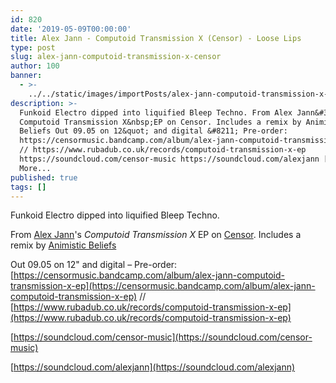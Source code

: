 ```yaml
---
id: 820
date: '2019-05-09T00:00:00'
title: Alex Jann - Computoid Transmission X (Censor) - Loose Lips
type: post
slug: alex-jann-computoid-transmission-x-censor
author: 100
banner:
  - >-
    ../../static/images/importPosts/alex-jann-computoid-transmission-x-censor/image820.jpeg
description: >-
  Funkoid Electro dipped into liquified Bleep Techno. From Alex Jann&#39;s
  Computoid Transmission X&nbsp;EP on Censor. Includes a remix by Animistic
  Beliefs Out 09.05 on 12&quot; and digital &#8211; Pre-order:
  https://censormusic.bandcamp.com/album/alex-jann-computoid-transmission-x-ep
  // https://www.rubadub.co.uk/records/computoid-transmission-x-ep
  https://soundcloud.com/censor-music https://soundcloud.com/alexjann [...]Read
  More...
published: true
tags: []
---
```

Funkoid Electro dipped into liquified Bleep Techno.

From [Alex Jann](https://www.residentadvisor.net/dj/alexjann)'s _Computoid Transmission X_ EP on [Censor](https://www.residentadvisor.net/record-label.aspx?id=16633). Includes a remix by [Animistic Beliefs](https://www.residentadvisor.net/dj/animisticbeliefs)

Out 09.05 on 12" and digital – Pre-order: [](https://censormusic.bandcamp.com/album/alex-jann-computoid-transmission-x-ep)[https://censormusic.bandcamp.com/album/alex-jann-computoid-transmission-x-ep](https://censormusic.bandcamp.com/album/alex-jann-computoid-transmission-x-ep) // [](https://www.rubadub.co.uk/records/computoid-transmission-x-ep)[https://www.rubadub.co.uk/records/computoid-transmission-x-ep](https://www.rubadub.co.uk/records/computoid-transmission-x-ep)

[](https://soundcloud.com/censor-music)[https://soundcloud.com/censor-music](https://soundcloud.com/censor-music)

[](https://soundcloud.com/alexjann)[https://soundcloud.com/alexjann](https://soundcloud.com/alexjann)